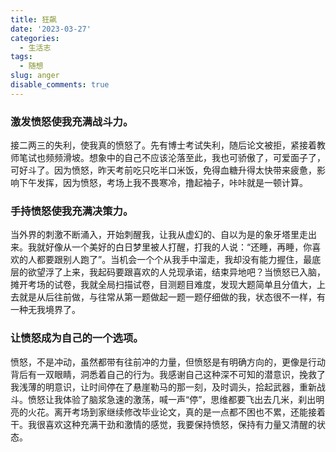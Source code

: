 ```yaml
---
title: 狂飙
date: '2023-03-27'
categories:
  - 生活志
tags:
  - 随想
slug: anger
disable_comments: true
---
```


### 激发愤怒使我充满战斗力。

接二两三的失利，使我真的愤怒了。先有博士考试失利，随后论文被拒，紧接着教师笔试也频频滑坡。想象中的自己不应该沦落至此，我也可骄傲了，可爱面子了，可好斗了。因为愤怒，昨天考前吃只吃半口米饭，免得血糖升得太快带来疲惫，影响下午发挥，因为愤怒，考场上我不畏寒冷，撸起袖子，咔咔就是一顿计算。

### 手持愤怒使我充满决策力。

当外界的刺激不断涌入，开始刺醒我，让我从虚幻的、自以为是的象牙塔里走出来。我就好像从一个美好的白日梦里被人打醒，打我的人说：“还睡，再睡，你喜欢的人都要跟别人跑了”。当机会一个个从我手中溜走，我却没有能力握住，最底层的欲望浮了上来，我起码要跟喜欢的人兑现承诺，结束异地吧？当愤怒已入脑，摊开考场的试卷，我就全局扫描试卷，目测题目难度，发现大题简单且分值大，上去就是从后往前做，与往常从第一题做起一题一题仔细做的我，状态很不一样，有一种无我境界了。

### 让愤怒成为自己的一个选项。

愤怒，不是冲动，虽然都带有往前冲的力量，但愤怒是有明确方向的，更像是行动背后有一双眼睛，洞悉着自己的行为。我感谢自己这种深不可知的潜意识，挽救了我浅薄的明意识，让时间停在了悬崖勒马的那一刻，及时调头，拾起武器，重新战斗。愤怒让我体验了脑浆急速的激荡，喊一声“停”，思维都要飞出去几米，刹出明亮的火花。离开考场到家继续修改毕业论文，真的是一点都不困也不累，还能接着干。我很喜欢这种充满干劲和激情的感觉，我要保持愤怒，保持有力量又清醒的状态。